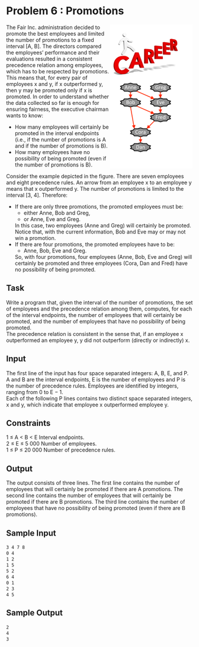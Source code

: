 # Problem 6 : Promotions  
<img align= "right" src="carrer_image.png"/>  

The Fair Inc. administration decided to promote the best employees and limited the number of promotions to a fixed interval [A, B]. The directors compared the employees’ performance and their evaluations resulted in a consistent precedence relation among employees, which has to be respected by promotions. This means that, for every pair of employees x and y, if x outperformed y, then y may be promoted only if x is promoted. In order to understand whether the data collected so far is enough for ensuring fairness, the executive chairman wants to know:  

- How many employees will certainly be promoted in the interval endpoints (i.e., if the number of promotions is A and if the number of promotions is B).  
- How many employees have no possibility of being promoted (even if the number of promotions is B).  

Consider the example depicted in the figure. There are seven employees and eight precedence rules. An arrow from an employee x to an employee y means that x outperformed y. The number of promotions is limited to the interval [3, 4]. Therefore:  

<ul>
    <li> If there are only three promotions, the promoted employees must be:
        <ul>
            <li>either Anne, Bob and Greg,</li>
            <li>or Anne, Eve and Greg.</li>
        </ul>
        In this case, two employees (Anne and Greg) will certainly be promoted. Notice that, with the current information, Bob and Eve may or may not win a promotion.
    </li>
    <li>If there are four promotions, the promoted employees have to be:
       <ul>
            <li> Anne, Bob, Eve and Greg.</li>       
       </ul>    
       So, with four promotions, four employees (Anne, Bob, Eve and Greg) will certainly be promoted and three employees (Cora, Dan and Fred) have no possibility of being promoted. 
    </li>
</ul>  



## Task  
Write a program that, given the interval of the number of promotions, the set of employees and the precedence relation among them, computes, for each of the interval endpoints, the number of employees that will certainly be promoted, and the number of employees that have no possibility of being promoted.   
The precedence relation is consistent in the sense that, if an employee x outperformed an employee y, y did not outperform (directly or indirectly) x.  

## Input  
The first line of the input has four space separated integers: A, B, E, and P. A and B are the interval endpoints, E is the number of employees and P is the number of precedence rules. Employees are identified by integers, ranging from 0 to E − 1.  
 Each of the following P lines contains two distinct space separated integers, x and y, which indicate that employee x outperformed employee y.   

## Constraints  
1 ≤ A < B < E Interval endpoints.  
2 ≤ E ≤ 5 000 Number of employees.  
1 ≤ P ≤ 20 000 Number of precedence rules.   

##  Output  
The output consists of three lines. The first line contains the number of employees that
will certainly be promoted if there are A promotions. The second line contains the number
of employees that will certainly be promoted if there are B promotions. The third line
contains the number of employees that have no possibility of being promoted (even if there
are B promotions).  

## Sample Input    

```
3 4 7 8
0 4
1 2
1 5
5 2
6 4
0 1
2 3
4 5
 ```

## Sample Output

``` 
2
4
3
```




